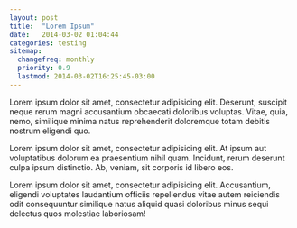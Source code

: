 ```yaml
---
layout: post
title:  "Lorem Ipsum"
date:   2014-03-02 01:04:44
categories: testing
sitemap:
  changefreq: monthly
  priority: 0.9
  lastmod: 2014-03-02T16:25:45-03:00
---
```


Lorem ipsum dolor sit amet, consectetur adipisicing elit. Deserunt, suscipit neque rerum magni accusantium obcaecati doloribus voluptas. Vitae, quia, nemo, similique minima natus reprehenderit doloremque totam debitis nostrum eligendi quo.

Lorem ipsum dolor sit amet, consectetur adipisicing elit. At ipsum aut voluptatibus dolorum ea praesentium nihil quam. Incidunt, rerum deserunt culpa ipsum distinctio. Ab, veniam, sit corporis id libero eos.

Lorem ipsum dolor sit amet, consectetur adipisicing elit. Accusantium, eligendi voluptates laudantium officiis repellendus vitae autem reiciendis odit consequuntur similique natus aliquid quasi doloribus minus sequi delectus quos molestiae laboriosam!
